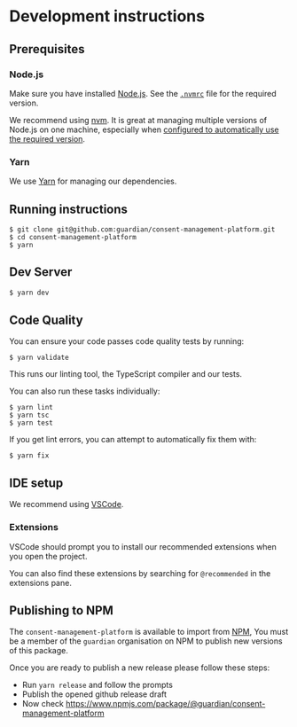 # Development instructions

## Prerequisites

### Node.js

Make sure you have installed [Node.js](https://nodejs.org). See the [`.nvmrc`](../.nvmrc) file for the required version.

We recommend using [nvm](https://github.com/creationix/nvm). It is great at managing multiple versions of Node.js on one machine, especially when [configured to automatically use the required version](https://github.com/nvm-sh/nvm#deeper-shell-integration).

### Yarn

We use [Yarn](https://yarnpkg.com/en/) for managing our dependencies.

## Running instructions

```
$ git clone git@github.com:guardian/consent-management-platform.git
$ cd consent-management-platform
$ yarn
```

## Dev Server

```bash
$ yarn dev
```

## Code Quality

You can ensure your code passes code quality tests by running:

```
$ yarn validate
```

This runs our linting tool, the TypeScript compiler and our tests.

You can also run these tasks individually:

```
$ yarn lint
$ yarn tsc
$ yarn test
```

If you get lint errors, you can attempt to automatically fix them with:

```
$ yarn fix
```

## IDE setup

We recommend using [VSCode](https://code.visualstudio.com/).

### Extensions

VSCode should prompt you to install our recommended extensions when you open the project.

You can also find these extensions by searching for `@recommended` in the extensions pane.

## Publishing to NPM

The `consent-management-platform` is available to import from [NPM](https://www.npmjs.com/package/@guardian/consent-management-platform), You must be a member of the `guardian` organisation on NPM to publish new versions of this package.

Once you are ready to publish a new release please follow these steps:

-   Run `yarn release` and follow the prompts
-   Publish the opened github release draft
-   Now check https://www.npmjs.com/package/@guardian/consent-management-platform
